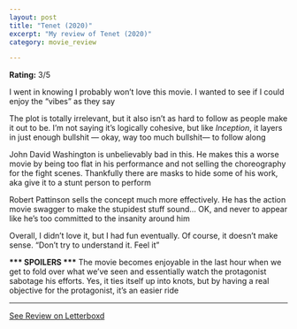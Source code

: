 ```yaml
---
layout: post
title: "Tenet (2020)"
excerpt: "My review of Tenet (2020)"
category: movie_review

---
```


**Rating:** 3/5

I went in knowing I probably won’t love this movie. I wanted to see if I could enjoy the “vibes” as they say

The plot is totally irrelevant, but it also isn’t as hard to follow as people make it out to be. I’m not saying it’s logically cohesive, but like <i>Inception</i>, it layers in just enough bullshit — okay, way too much bullshit— to follow along

John David Washington is unbelievably bad in this. He makes this a worse movie by being too flat in his performance and not selling the choreography for the fight scenes. Thankfully there are masks to hide some of his work, aka give it to a stunt person to perform

Robert Pattinson sells the concept much more effectively. He has the action movie swagger to make the stupidest stuff sound… OK, and never to appear like he’s too committed to the insanity around him

Overall, I didn’t love it, but I had fun eventually. Of course, it doesn’t make sense. “Don’t try to understand it. Feel it”


<b>*** SPOILERS ***</b>
The movie becomes enjoyable in the last hour when we get to fold over what we’ve seen and essentially watch the protagonist sabotage his efforts. Yes, it ties itself up into knots, but by having a real objective for the protagonist, it’s an easier ride

<hr>

[See Review on Letterboxd](https://boxd.it/4hPD3P)

